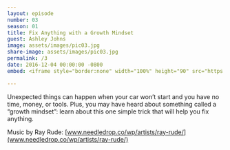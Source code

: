 ```yaml
---
layout: episode
number: 03
season: 01
title: Fix Anything with a Growth Mindset
guest: Ashley Johns
image: assets/images/pic03.jpg
share-image: assets/images/pic03.jpg
permalink: /3
date: 2016-12-04 00:00:00 -0800
embed: <iframe style="border:none" width="100%" height="90" src="https://html5-player.libsyn.com/embed/episode/id/5239310/height/90/theme/custom/autoplay/no/autonext/no/thumbnail/yes/preload/no/no_addthis/no/direction/backward/render-playlist/no/custom-color/65C29B/"  scrolling="no"  allowfullscreen webkitallowfullscreen mozallowfullscreen oallowfullscreen msallowfullscreen></iframe>

---
```


Unexpected things can happen when your car won’t start and you have no time, money, or tools. Plus, you may have heard about something called a “growth mindset”: learn about this one simple trick that will help you fix anything.

Music by Ray Rude: [www.needledrop.co/wp/artists/ray-rude/](www.needledrop.co/wp/artists/ray-rude/)
